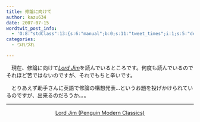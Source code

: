 ```yaml
---
title: 修論に向けて
author: kazu634
date: 2007-07-15
wordtwit_post_info:
  - 'O:8:"stdClass":13:{s:6:"manual";b:0;s:11:"tweet_times";i:1;s:5:"delay";i:0;s:7:"enabled";i:1;s:10:"separation";s:2:"60";s:7:"version";s:3:"3.7";s:14:"tweet_template";b:0;s:6:"status";i:2;s:6:"result";a:0:{}s:13:"tweet_counter";i:2;s:13:"tweet_log_ids";a:1:{i:0;i:3055;}s:9:"hash_tags";a:0:{}s:8:"accounts";a:1:{i:0;s:7:"kazu634";}}'
categories:
  - つれづれ

---
```

<div class="section">
<p>
    　現在、修論に向けて<a href="https://www.amazon.co.jp/exec/obidos/ASIN/0141183543/goodpic-22/" onclick="__gaTracker('send', 'event', 'outbound-article', 'https://www.amazon.co.jp/exec/obidos/ASIN/0141183543/goodpic-22/', 'Lord Jim');" target="_top"><i>Lord Jim</i></a>を読んでいるところです。何度も読んでいるのでそれほど苦ではないのですが、それでもちと辛いです。
</p>
  
<p>
    　とりあえず助手さんに英語で修論の構想発表…というお題を投げかけられているのですが、出来るのだろうか。。。
</p>
  
<hr />
  
<center>
<a href="https://www.amazon.co.jp/exec/obidos/ASIN/0141183543/goodpic-22/" onclick="__gaTracker('send', 'event', 'outbound-article', 'https://www.amazon.co.jp/exec/obidos/ASIN/0141183543/goodpic-22/', 'Lord Jim (Penguin Modern Classics)');" target="_top">Lord Jim (Penguin Modern Classics)</a><br />
</center>
</div>
